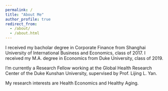```yaml
---
permalink: /
title: "About Me"
author_profile: true
redirect_from: 
  - /about/
  - /about.html
---
```


I received my bacholar degree in Corporate Finance from Shanghai University of International Business and Economics, class of 2017.
I received my M.A. degree in Economics from Duke University, class of 2019.

I’m currently a Research Fellow working at the Global Health Research Center of the Duke Kunshan University, supervised by Prof. Lijing L. Yan.

My research interests are Health Economics and Healthy Aging.


